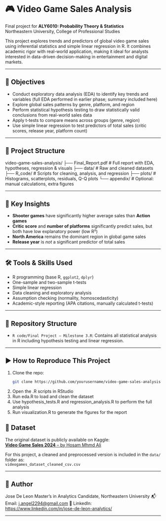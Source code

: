 # 🎮 Video Game Sales Analysis

Final project for **ALY6010: Probability Theory & Statistics**  
Northeastern University, College of Professional Studies

This project explores trends and predictors of global video game sales using inferential statistics and simple linear regression in R. It combines academic rigor with real-world application, making it ideal for analysts interested in data-driven decision-making in entertainment and digital markets.

---

## 🎯 Objectives

- Conduct exploratory data analysis (EDA) to identify key trends and variables (full EDA performed in earlier phase; summary included here)
- Explore global sales patterns by genre, platform, and region
- Perform statistical hypothesis testing to draw statistically valid conclusions from real-world sales data
- Apply t-tests to compare means across groups (genre, region)
- Use simple linear regression to test predictors of total sales (critic scores, release year, platform count)

---

## 📁 Project Structure

video-game-sales-analysis/ ├── Final_Report.pdf # Full report with EDA, hypotheses, regression & visuals ├── data/ # Raw and cleaned datasets ├── R_code/ # Scripts for cleaning, analysis, and regression ├── plots/ # Histograms, scatterplots, residuals, Q-Q plots └── appendix/ # Optional: manual calculations, extra figures

---

## 🔑 Key Insights

- **Shooter games** have significantly higher average sales than **Action games**
- **Critic score** and **number of platforms** significantly predict sales, but both have low explanatory power (low R²)
- **North America** remains the dominant region in global game sales
- **Release year** is *not* a significant predictor of total sales

---

## 🛠 Tools & Skills Used

- R programming (base R, `ggplot2`, `dplyr`)
- One-sample and two-sample t-tests
- Simple linear regression
- Data cleaning and exploratory analysis
- Assumption checking (normality, homoscedasticity)
- Academic-style reporting (APA citations, manually calculated t-tests)

---

## 📁 Repository Structure

- `R code/Final Project — Milestone 3.R`: Contains all statistical analysis in R including hypothesis testing and linear regression.

---

## ▶️ How to Reproduce This Project

1. Clone the repo:  
   ```bash
   git clone https://github.com/yourusername/video-game-sales-analysis
2. Open the .R scripts in RStudio
3. Run eda.R to load and clean the dataset
4. Use hypothesis_tests.R and regression_analysis.R to perform the full analysis
5. Run visualization.R to generate the figures for the report

## 📌 Dataset
The original dataset is publicly available on Kaggle:  
[**Video Game Sales 2024** – by Hosam Mhmd Ali](https://www.kaggle.com/datasets/hosammhmdali/video-game-sales-2024)

For this project, a cleaned and preprocessed version is included in the `data/` folder as:  
`videogames_dataset_cleaned_csv.csv`

---

## 👤 Author
Jose De Leon
Master’s in Analytics Candidate, Northeastern University
📬 Email: j.angel2294@gmail.com
🔗 LinkedIn: https://www.linkedin.com/in/jose-de-leon-analytics/



---

